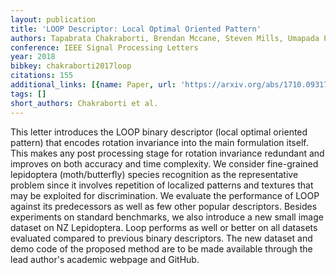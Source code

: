 ```yaml
---
layout: publication
title: 'LOOP Descriptor: Local Optimal Oriented Pattern'
authors: Tapabrata Chakraborti, Brendan Mccane, Steven Mills, Umapada Pal
conference: IEEE Signal Processing Letters
year: 2018
bibkey: chakraborti2017loop
citations: 155
additional_links: [{name: Paper, url: 'https://arxiv.org/abs/1710.09317'}]
tags: []
short_authors: Chakraborti et al.
---
```

This letter introduces the LOOP binary descriptor (local optimal oriented
pattern) that encodes rotation invariance into the main formulation itself.
This makes any post processing stage for rotation invariance redundant and
improves on both accuracy and time complexity. We consider fine-grained
lepidoptera (moth/butterfly) species recognition as the representative problem
since it involves repetition of localized patterns and textures that may be
exploited for discrimination. We evaluate the performance of LOOP against its
predecessors as well as few other popular descriptors. Besides experiments on
standard benchmarks, we also introduce a new small image dataset on NZ
Lepidoptera. Loop performs as well or better on all datasets evaluated compared
to previous binary descriptors. The new dataset and demo code of the proposed
method are to be made available through the lead author's academic webpage and
GitHub.